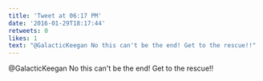 ```yaml
---
title: 'Tweet at 06:17 PM'
date: '2016-01-29T18:17:44'
retweets: 0
likes: 1
text: "@GalacticKeegan No this can't be the end! Get to the rescue!!"
---
```

@GalacticKeegan No this can't be the end! Get to the rescue!!
